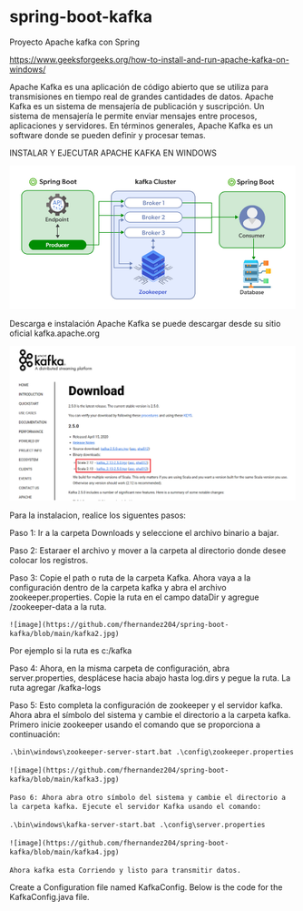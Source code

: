 # spring-boot-kafka
Proyecto  Apache kafka con Spring

https://www.geeksforgeeks.org/how-to-install-and-run-apache-kafka-on-windows/

Apache Kafka es una aplicación de código abierto que se utiliza para transmisiones en tiempo real de grandes cantidades de datos. Apache Kafka es un sistema de mensajería de publicación y suscripción. Un sistema de mensajería le permite enviar mensajes entre procesos, aplicaciones y servidores. En términos generales, Apache Kafka es un software donde se pueden definir y procesar temas.


INSTALAR Y EJECUTAR APACHE KAFKA EN WINDOWS

![image](https://github.com/fhernandez204/spring-boot-kafka/blob/main/SpringBootProducerConsumer.jpg)

Descarga e instalación
Apache Kafka se puede descargar desde su sitio oficial kafka.apache.org

![image](https://github.com/fhernandez204/spring-boot-kafka/blob/main/Apache-kafka-Download.png)

Para la instalacion, realice los siguentes pasos:

  Paso 1: Ir a la carpeta Downloads y seleccione el archivo binario a bajar.

  Paso 2: Estaraer el archivo y mover a la carpeta al directorio donde desee colocar los registros.

  Paso 3: Copie el  path o ruta de la carpeta Kafka. Ahora vaya a la configuración dentro de la carpeta kafka y abra el archivo zookeeper.properties. Copie la ruta en el campo dataDir y agregue /zookeeper-data a la ruta.

    ![image](https://github.com/fhernandez204/spring-boot-kafka/blob/main/kafka2.jpg)

  Por ejemplo si la ruta es c:/kafka

  Paso 4: Ahora, en la misma carpeta de configuración, abra server.properties, desplácese hacia abajo hasta log.dirs y pegue la ruta. La ruta agregar /kafka-logs

  Paso 5: Esto completa la configuración de zookeeper y el servidor kafka. Ahora abra el símbolo del sistema y cambie el directorio a la carpeta kafka. Primero inicie zookeeper usando el   comando que se proporciona a continuación:

    .\bin\windows\zookeeper-server-start.bat .\config\zookeeper.properties

    ![image](https://github.com/fhernandez204/spring-boot-kafka/blob/main/kafka3.jpg)

    Paso 6: Ahora abra otro símbolo del sistema y cambie el directorio a la carpeta kafka. Ejecute el servidor Kafka usando el comando:

    .\bin\windows\kafka-server-start.bat .\config\server.properties

    ![image](https://github.com/fhernandez204/spring-boot-kafka/blob/main/kafka4.jpg)

    Ahora kafka esta Corriendo y listo para transmitir datos.

Create a Configuration file named KafkaConfig. Below is the code for the KafkaConfig.java file.





